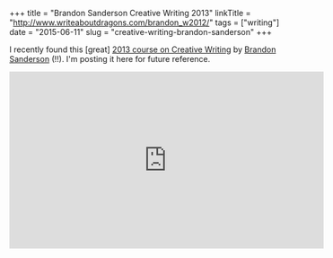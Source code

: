 +++
title = "Brandon Sanderson Creative Writing 2013"
linkTitle = "http://www.writeaboutdragons.com/brandon_w2012/"
tags = ["writing"]
date = "2015-06-11"
slug =  "creative-writing-brandon-sanderson"
+++


I recently found this [great] [2013 course on Creative Writing](http://www.writeaboutdragons.com/brandon_w2012/syllabus-faq/) by [Brandon Sanderson](http://brandonsanderson.com/) (!!).  I'm posting it here for future reference.

<iframe width="560" height="315" src="https://www.youtube.com/embed/5evEMUr_Irk" frameborder="0" allowfullscreen></iframe>

<div class="clearfix"></div>



